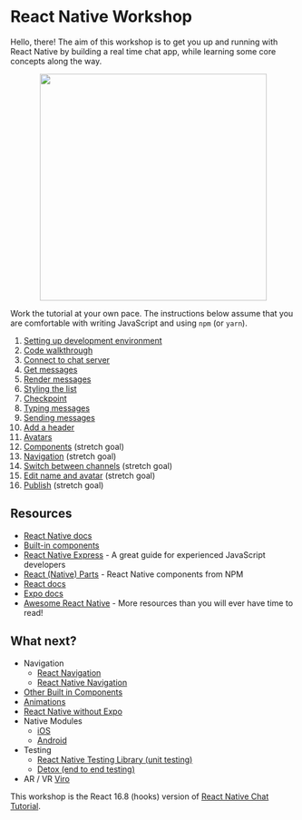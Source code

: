 # React Native Workshop

Hello, there! The aim of this workshop is to get you up and running with React Native by building a real time chat app, while learning some core concepts along the way.

<p align="center"><img src="https://github.com/kadikraman/react-native-workshop/blob/master/assets/demo.png?raw=true" width=400></p>

Work the tutorial at your own pace. The instructions below assume that you are comfortable with writing JavaScript and using `npm` (or `yarn`).

1. [Setting up development environment](./lessons/1-setup.md)
2. [Code walkthrough ](./lessons/2-walkthrough.md)
3. [Connect to chat server](./lessons/3-chat-server.md)
4. [Get messages](./lessons/4-get-messages.md)
5. [Render messages](./lessons/5-render-messages.md)
6. [Styling the list](./lessons/6-styling.md)
7. [Checkpoint](./lessons/7-checkpoint.md)
8. [Typing messages](./lessons/8-typing-messages.md)
9. [Sending messages](./lessons/9-sending-messages.md)
10. [Add a header](./lessons/10-add-header.md)
11. [Avatars](./lessons/11-avatars.md)
12. [Components](./lessons/12-components.md) (stretch goal)
13. [Navigation](./lessons/13-navigation.md) (stretch goal)
14. [Switch between channels](./lessons/14-switch-channels.md) (stretch goal)
15. [Edit name and avatar](./lessons/15-edit-name.md) (stretch goal)
16. [Publish](./lessons/16-publish.md) (stretch goal)

## Resources
- [React Native docs](https://facebook.github.io/react-native/)
- [Built-in components](https://facebook.github.io/react-native/docs/components-and-apis.html)
- [React Native Express](http://www.reactnativeexpress.com/) - A great guide for experienced JavaScript developers
- [React (Native) Parts](https://react.parts/native) - React Native components from NPM
- [React docs](https://reactjs.org/docs/hello-world.html)
- [Expo docs](https://docs.expo.io/versions/latest/)
- [Awesome React Native](https://github.com/jondot/awesome-react-native) - More resources than you will ever have time to read!

## What next?
- Navigation
  - [React Navigation](https://reactnavigation.org/docs/en/getting-started.html)
  - [React Native Navigation](https://github.com/wix/react-native-navigation)
- [Other Built in Components](https://facebook.github.io/react-native/docs/components-and-apis)
- [Animations](https://facebook.github.io/react-native/docs/0.60/animations)
- [React Native without Expo](https://facebook.github.io/react-native/docs/getting-started)
- Native Modules
  - [iOS](https://facebook.github.io/react-native/docs/native-modules-android)
  - [Android](https://facebook.github.io/react-native/docs/native-modules-ios)
- Testing
  - [React Native Testing Library (unit testing)](https://github.com/callstack/react-native-testing-library)
  - [Detox (end to end testing)](https://github.com/wix/Detox)
- AR / VR
  [Viro](https://viromedia.com/viroreact)


This workshop is the React 16.8 (hooks) version of [React Native Chat Tutorial](https://github.com/jevakallio/react-native-chat-tutorial).
